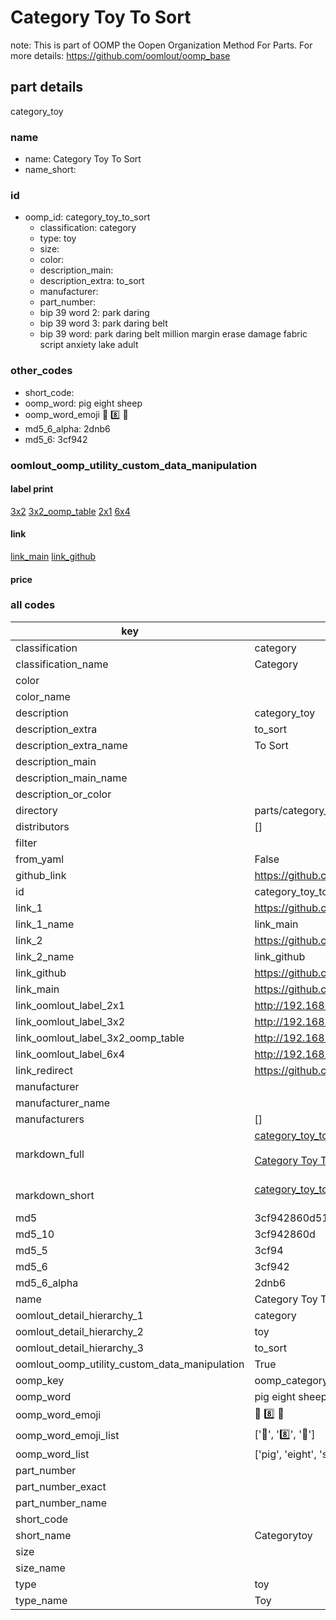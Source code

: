 # Category Toy To Sort  

note: This is part of OOMP the Oopen Organization Method For Parts. For more details: https://github.com/oomlout/oomp_base

##  part details
  



category_toy



### name
* name: Category Toy To Sort
* name_short: 
### id
* oomp_id: category_toy_to_sort
  * classification: category
  * type: toy
  * size: 
  * color: 
  * description_main: 
  * description_extra: to_sort
  * manufacturer: 
  * part_number: 
  * bip 39 word 2: park daring
  * bip 39 word 3: park daring belt
  * bip 39 word: park daring belt million margin erase damage fabric script anxiety lake adult

### other_codes
* short_code: 
* oomp_word: pig eight sheep
* oomp_word_emoji :pig: :eight: :sheep:
* md5_6_alpha: 2dnb6
* md5_6: 3cf942






### oomlout_oomp_utility_custom_data_manipulation
#### label print
[3x2](http://192.168.1.245:1112/?label=oomp%202dnb6)
[3x2_oomp_table](http://192.168.1.108:1112/?label=oomp%202dnb6)
[2x1](http://192.168.1.242:1112/?label=oomp%202dnb6)
[6x4](http://192.168.1.55:1112/?label=oomp%202dnb6)    

#### link

[link_main](https://github.com/oomlout/oomlout_oomp_version_1_messy/tree/main/parts/category_toy_to_sort) [link_github](https://github.com/oomlout/oomlout_oomp_version_1_messy/tree/main/parts/category_toy_to_sort)                             

#### price







### all codes 
| key | value |  
| --- | --- |  
| classification | category |  
| classification_name | Category |  
| color |  |  
| color_name |  |  
| description | category_toy |  
| description_extra | to_sort |  
| description_extra_name | To Sort |  
| description_main |  |  
| description_main_name |  |  
| description_or_color |   |  
| directory | parts/category_toy_to_sort |  
| distributors | [] |  
| filter |  |  
| from_yaml | False |  
| github_link | https://github.com/oomlout/oomlout_oomp_part_src/tree/main/parts/category_toy_to_sort |  
| id | category_toy_to_sort |  
| link_1 | https://github.com/oomlout/oomlout_oomp_version_1_messy/tree/main/parts/category_toy_to_sort |  
| link_1_name | link_main |  
| link_2 | https://github.com/oomlout/oomlout_oomp_version_1_messy/tree/main/parts/category_toy_to_sort |  
| link_2_name | link_github |  
| link_github | https://github.com/oomlout/oomlout_oomp_version_1_messy/tree/main/parts/category_toy_to_sort |  
| link_main | https://github.com/oomlout/oomlout_oomp_version_1_messy/tree/main/parts/category_toy_to_sort |  
| link_oomlout_label_2x1 | http://192.168.1.242:1112/?label=oomp%202dnb6 |  
| link_oomlout_label_3x2 | http://192.168.1.245:1112/?label=oomp%202dnb6 |  
| link_oomlout_label_3x2_oomp_table | http://192.168.1.108:1112/?label=oomp%202dnb6 |  
| link_oomlout_label_6x4 | http://192.168.1.55:1112/?label=oomp%202dnb6 |  
| link_redirect | https://github.com/oomlout/oomlout_oomp_version_1_messy/tree/main/parts/category_toy_to_sort |  
| manufacturer |  |  
| manufacturer_name |  |  
| manufacturers | [] |  
| markdown_full | [category_toy_to_sort](none)<br>[](none)<br>[Category Toy To Sort](none)<br><br> |  
| markdown_short | [category_toy_to_sort](none)<br><br> |  
| md5 | 3cf942860d5166e131c3f8ca29cde502 |  
| md5_10 | 3cf942860d |  
| md5_5 | 3cf94 |  
| md5_6 | 3cf942 |  
| md5_6_alpha | 2dnb6 |  
| name | Category Toy To Sort |  
| oomlout_detail_hierarchy_1 | category |  
| oomlout_detail_hierarchy_2 | toy |  
| oomlout_detail_hierarchy_3 | to_sort |  
| oomlout_oomp_utility_custom_data_manipulation | True |  
| oomp_key | oomp_category_toy_to_sort |  
| oomp_word | pig eight sheep |  
| oomp_word_emoji | :pig: :eight: :sheep: |  
| oomp_word_emoji_list | [':pig:', ':eight:', ':sheep:'] |  
| oomp_word_list | ['pig', 'eight', 'sheep'] |  
| part_number |  |  
| part_number_exact |  |  
| part_number_name |  |  
| short_code |  |  
| short_name | Categorytoy |  
| size |  |  
| size_name |  |  
| type | toy |  
| type_name | Toy |  
